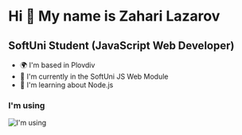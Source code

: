 Hi 👋 My name is Zahari Lazarov 
===============================
## SoftUni Student (JavaScript Web Developer)
  
* 🌍  I'm based in Plovdiv 
* 🚀  I'm currently in the SoftUni JS Web Module 
* 🧠  I'm learning about Node.js

### I'm using  
![I'm using](https://skillicons.dev/icons?i=js,lit,nodejs,html,css,regex,md,git,github,gitlab,vscode,postman&perline=6)
